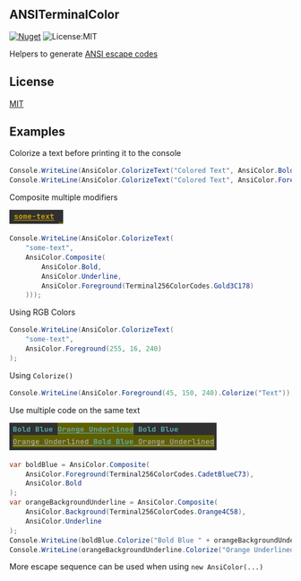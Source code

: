 ## ANSITerminalColor

[![Nuget](https://img.shields.io/nuget/v/Socolin.ANSITerminalColor)](https://www.nuget.org/packages/Socolin.ANSITerminalColor)
![License:MIT](https://img.shields.io/badge/license-MIT-green)

Helpers to generate [ANSI escape codes](https://en.wikipedia.org/wiki/ANSI_escape_code)

## License

[MIT](Socolin.ANSITerminalColor/LICENSES.md)

## Examples

Colorize a text before printing it to the console

```csharp
Console.WriteLine(AnsiColor.ColorizeText("Colored Text", AnsiColor.Bold))
Console.WriteLine(AnsiColor.ColorizeText("Colored Text", AnsiColor.Foreground(Terminal256ColorCodes.Aquamarine1C86)))
```

Composite multiple modifiers

![Composite](doc/images/composite.png)
```csharp
Console.WriteLine(AnsiColor.ColorizeText(
    "some-text",
    AnsiColor.Composite(
        AnsiColor.Bold,
        AnsiColor.Underline,
        AnsiColor.Foreground(Terminal256ColorCodes.Gold3C178)
    )));
```

Using RGB Colors

```csharp
Console.WriteLine(AnsiColor.ColorizeText(
    "some-text",
    AnsiColor.Foreground(255, 16, 240)
);
```

Using `Colorize()`

```csharp
Console.WriteLine(AnsiColor.Foreground(45, 150, 240).Colorize("Text"));
```

Use multiple code on the same text

![Superposed](doc/images/superposed.png)

```csharp
var boldBlue = AnsiColor.Composite(
    AnsiColor.Foreground(Terminal256ColorCodes.CadetBlueC73),
    AnsiColor.Bold
);
var orangeBackgroundUnderline = AnsiColor.Composite(
    AnsiColor.Background(Terminal256ColorCodes.Orange4C58),
    AnsiColor.Underline
);
Console.WriteLine(boldBlue.Colorize("Bold Blue " + orangeBackgroundUnderline.Colorize("Orange Underlined") + " Bold Blue"));
Console.WriteLine(orangeBackgroundUnderline.Colorize("Orange Underlined " + boldBlue.Colorize("Bold Blue") + " Orange Underlined"));
```




More escape sequence can be used when using `new AnsiColor(...)`